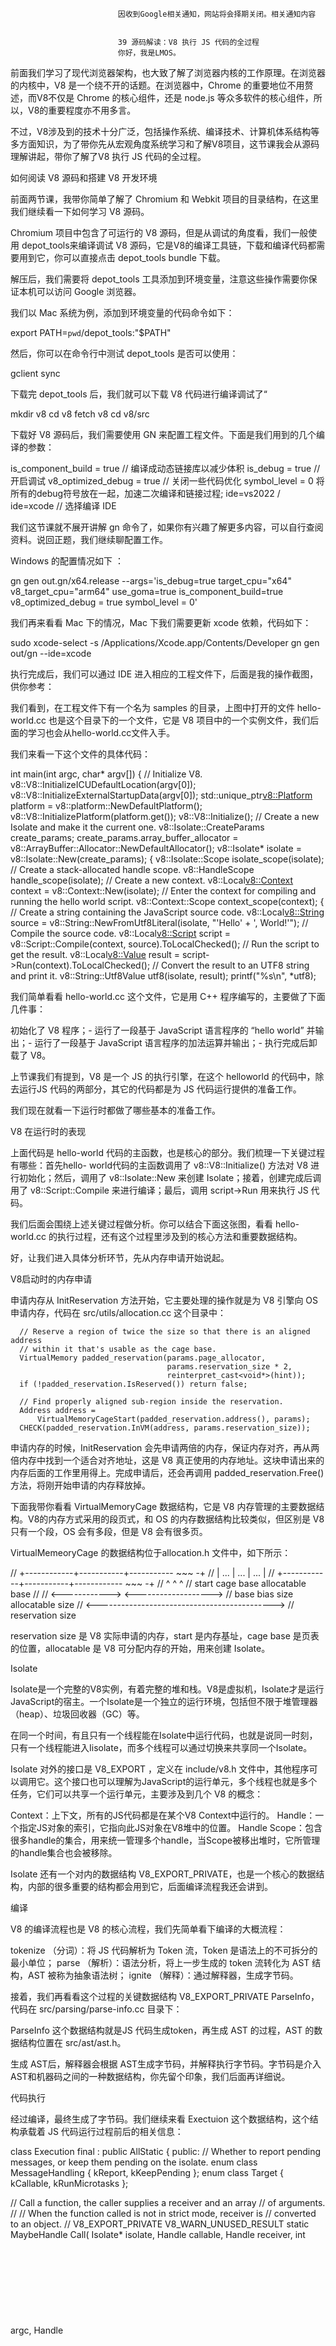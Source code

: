 
                            
                            因收到Google相关通知，网站将会择期关闭。相关通知内容
                            
                            
                            39 源码解读：V8 执行 JS 代码的全过程
                            你好，我是LMOS。

前面我们学习了现代浏览器架构，也大致了解了浏览器内核的工作原理。在浏览器的内核中，V8 是一个绕不开的话题。在浏览器中，Chrome 的重要地位不用赘述，而V8不仅是 Chrome 的核心组件，还是 node.js 等众多软件的核心组件，所以，V8的重要程度亦不用多言。

不过，V8涉及到的技术十分广泛，包括操作系统、编译技术、计算机体系结构等多方面知识，为了带你先从宏观角度系统学习和了解V8项目，这节课我会从源码理解讲起，带你了解了V8 执行 JS 代码的全过程。

如何阅读 V8 源码和搭建 V8 开发环境

前面两节课，我带你简单了解了 Chromium 和 Webkit 项目的目录结构，在这里我们继续看一下如何学习 V8 源码。

Chromium 项目中包含了可运行的 V8 源码，但是从调试的角度看，我们一般使用 depot_tools来编译调试 V8 源码，它是V8的编译工具链，下载和编译代码都需要用到它，你可以直接点击 depot_tools bundle 下载。

解压后，我们需要将 depot_tools 工具添加到环境变量，注意这些操作需要你保证本机可以访问 Google 浏览器。

我们以 Mac 系统为例，添加到环境变量的代码命令如下：

export PATH=`pwd`/depot_tools:"$PATH"


然后，你可以在命令行中测试 depot_tools 是否可以使用：

gclient sync 


下载完 depot_tools 后，我们就可以下载 V8 代码进行编译调试了“

mkdir v8
cd v8
fetch v8
cd v8/src


下载好 V8 源码后，我们需要使用 GN 来配置工程文件。下面是我们用到的几个编译的参数：

  is_component_build = true  // 编译成动态链接库以减少体积
  is_debug = true  // 开启调试
  v8_optimized_debug = true // 关闭一些代码优化
  symbol_level = 0 将所有的debug符号放在一起，加速二次编译和链接过程;
  ide=vs2022 /  ide=xcode // 选择编译 IDE


我们这节课就不展开讲解 gn 命令了，如果你有兴趣了解更多内容，可以自行查阅资料。说回正题，我们继续聊配置工作。

Windows 的配置情况如下 ：

gn gen out.gn/x64.release --args='is_debug=true target_cpu="x64" v8_target_cpu="arm64" use_goma=true is_component_build=true v8_optimized_debug = true symbol_level = 0'


我们再来看看 Mac 下的情况，Mac 下我们需要更新 xcode 依赖，代码如下：

sudo xcode-select -s /Applications/Xcode.app/Contents/Developer
gn gen out/gn --ide=xcode


执行完成后，我们可以通过 IDE 进入相应的工程文件下，后面是我的操作截图，供你参考：



我们看到，在工程文件下有一个名为 samples 的目录，上图中打开的文件 hello-world.cc 也是这个目录下的一个文件，它是 V8 项目中的一个实例文件，我们后面的学习也会从hello-world.cc文件入手。

我们来看一下这个文件的具体代码：

int main(int argc, char* argv[]) {
  // Initialize V8.
  v8::V8::InitializeICUDefaultLocation(argv[0]);
  v8::V8::InitializeExternalStartupData(argv[0]);
  std::unique_ptr<v8::Platform> platform = v8::platform::NewDefaultPlatform();
  v8::V8::InitializePlatform(platform.get());
  v8::V8::Initialize();
  // Create a new Isolate and make it the current one.
  v8::Isolate::CreateParams create_params;
  create_params.array_buffer_allocator =
      v8::ArrayBuffer::Allocator::NewDefaultAllocator();
  v8::Isolate* isolate = v8::Isolate::New(create_params);
  {
    v8::Isolate::Scope isolate_scope(isolate);
    // Create a stack-allocated handle scope.
    v8::HandleScope handle_scope(isolate);
    // Create a new context.
    v8::Local<v8::Context> context = v8::Context::New(isolate);
    // Enter the context for compiling and running the hello world script.
    v8::Context::Scope context_scope(context);
    {
      // Create a string containing the JavaScript source code.
      v8::Local<v8::String> source =
          v8::String::NewFromUtf8Literal(isolate, "'Hello' + ', World!'");
      // Compile the source code.
      v8::Local<v8::Script> script =
          v8::Script::Compile(context, source).ToLocalChecked();
      // Run the script to get the result.
      v8::Local<v8::Value> result = script->Run(context).ToLocalChecked();
      // Convert the result to an UTF8 string and print it.
      v8::String::Utf8Value utf8(isolate, result);
      printf("%s\n", *utf8);


我们简单看看 hello-world.cc 这个文件，它是用 C++ 程序编写的，主要做了下面几件事：


初始化了 V8 程序；-
运行了一段基于 JavaScript 语言程序的 “hello world” 并输出；-
运行了一段基于 JavaScript 语言程序的加法运算并输出；-
执行完成后卸载了 V8。


上节课我们有提到，V8 是一个 JS 的执行引擎，在这个 helloworld 的代码中，除去运行JS 代码的两部分，其它的代码都是为 JS 代码运行提供的准备工作。

我们现在就看一下运行时都做了哪些基本的准备工作。

V8 在运行时的表现

上面代码是 hello-world 代码的主函数，也是核心的部分。我们梳理一下关键过程有哪些：首先hello- world代码的主函数调用了 v8::V8::Initialize() 方法对 V8 进行初始化；然后，调用了 v8::Isolate::New 来创建 Isolate；接着，创建完成后调用了 v8::Script::Compile 来进行编译；最后，调用 script->Run 用来执行 JS 代码。

我们后面会围绕上述关键过程做分析。你可以结合下面这张图，看看 hello-world.cc 的执行过程，还有这个过程里涉及到的核心方法和重要数据结构。



好，让我们进入具体分析环节，先从内存申请开始说起。

V8启动时的内存申请

申请内存从 InitReservation 方法开始，它主要处理的操作就是为 V8 引擎向 OS 申请内存，代码在 src/utils/allocation.cc 这个目录中：

      // Reserve a region of twice the size so that there is an aligned address
      // within it that's usable as the cage base.
      VirtualMemory padded_reservation(params.page_allocator,
                                       params.reservation_size * 2,
                                       reinterpret_cast<void*>(hint));
      if (!padded_reservation.IsReserved()) return false;

      // Find properly aligned sub-region inside the reservation.
      Address address =
          VirtualMemoryCageStart(padded_reservation.address(), params);
      CHECK(padded_reservation.InVM(address, params.reservation_size));


申请内存的时候，InitReservation 会先申请两倍的内存，保证内存对齐，再从两倍内存中找到一个适合对齐地址，这是 V8 真正使用的内存地址。这块申请出来的内存后面的工作里用得上。完成申请后，还会再调用 padded_reservation.Free() 方法，将刚开始申请的内存释放掉。

下面我带你看看 VirtualMemoryCage 数据结构，它是 V8 内存管理的主要数据结构。V8的内存方式采用的段页式，和 OS 的内存数据结构比较类似，但区别是 V8 只有一个段，OS 会有多段，但是 V8 会有很多页。

VirtualMemeoryCage 的数据结构位于allocation.h 文件中，如下所示：

// +------------+-----------+-----------  ~~~  -+
// |     ...    |    ...    |   ...             |
// +------------+-----------+------------ ~~~  -+
// ^            ^           ^
// start        cage base   allocatable base
//
// <------------>           <------------------->
// base bias size              allocatable size
// <-------------------------------------------->
//             reservation size


reservation size 是 V8 实际申请的内存，start 是内存基址，cage base 是页表的位置，allocatable 是 V8 可分配内存的开始，用来创建 Isolate。

Isolate

Isolate是一个完整的V8实例，有着完整的堆和栈。V8是虚拟机，Isolate才是运行JavaScript的宿主。一个Isolate是一个独立的运行环境，包括但不限于堆管理器（heap）、垃圾回收器（GC）等。

在同一个时间，有且只有一个线程能在Isolate中运行代码，也就是说同一时刻，只有一个线程能进入Iisolate，而多个线程可以通过切换来共享同一个Isolate。

Isolate 对外的接口是 V8_EXPORT ，定义在 include/v8.h 文件中，其他程序可以调用它。这个接口也可以理解为JavaScript的运行单元，多个线程也就是多个任务，它们可以共享一个运行单元，主要涉及到几个 V8 的概念：


Context：上下文，所有的JS代码都是在某个V8 Context中运行的。
Handle：一个指定JS对象的索引，它指向此JS对象在V8堆中的位置。
Handle Scope：包含很多handle的集合，用来统一管理多个handle，当Scope被移出堆时，它所管理的handle集合也会被移除。


Isolate 还有一个对内的数据结构 V8_EXPORT_PRIVATE，也是一个核心的数据结构，内部的很多重要的结构都会用到它，后面编译流程我还会讲到。

编译

V8 的编译流程也是 V8 的核心流程，我们先简单看下编译的大概流程：


tokenize （分词）：将 JS 代码解析为 Token 流，Token 是语法上的不可拆分的最小单位；
parse （解析）：语法分析，将上一步生成的 token 流转化为 AST 结构，AST 被称为抽象语法树；
ignite （解释）：通过解释器，生成字节码。


接着，我们再看看这个过程的关键数据结构 V8_EXPORT_PRIVATE ParseInfo，代码在 src/parsing/parse-info.cc 目录下：

ParseInfo 这个数据结构就是JS 代码生成token，再生成 AST 的过程，AST 的数据结构位置在 src/ast/ast.h。


生成 AST后，解释器会根据 AST生成字节码，并解释执行字节码。字节码是介入 AST和机器码之间的一种数据结构，你先留个印象，我们后面再详细说。

代码执行

经过编译，最终生成了字节码。我们继续来看 Exectuion 这个数据结构，这个结构承载着 JS 代码运行过程前后的相关信息：

  class Execution final : public AllStatic {
 public:
  // Whether to report pending messages, or keep them pending on the isolate.
  enum class MessageHandling { kReport, kKeepPending };
  enum class Target { kCallable, kRunMicrotasks };

  // Call a function, the caller supplies a receiver and an array
  // of arguments.
  //
  // When the function called is not in strict mode, receiver is
  // converted to an object.
  //
  V8_EXPORT_PRIVATE V8_WARN_UNUSED_RESULT static MaybeHandle<Object> Call(
      Isolate* isolate, Handle<Object> callable, Handle<Object> receiver,
      int argc, Handle<Object> argv[]);


通过前面关键过程和数据结构的讲解，相信你已经基本了解了 V8 运行时的核心流程，下面我们从宏观层面看一下这个过程。

V8 编译 —— V8 执行 JS 的过程

JS代码是给人看的，并不能由机器直接运行，需要很多中间步骤的转换，执行这些步骤的就是JS解析器。

主要过程是这样：首先对JS源代码进行词法分析，将源代码拆分成一个个简单的词语（即Token）；然后，以这些Token为输入流进行语法分析，形成一棵抽象语法树（即AST），并检查其语法上的错误；最后，由语法树生成字节码，由JS解析器运行。下面我们分别讨论这几个步骤。

词法分析

词法分析是将 JS 代码拆分成对应的 Token，Token 是能拆分的最小单位，固定 type 表述类型/属性，value 表示对应的值，如下图 Token。



[{
  "type": "Keyword",
  "value": "let"
}, {
  "type": "Identifier",
  "value": "name"
}, {
  "type": "Punctuator",
  "value": "="
}, {
  "type": "string",
  "value": "LMOS"
}]


语法分析

在进行词法分析转为 Token 之后，解析器会继续根据生成的 Token 生成对应的 AST。说起AST，相信前端同学并不陌生，也是热词之一，无论是在 Vue、React 中表示虚拟 DOM ，或者表示 Babel 对 JS 的转译，都需要先将其转化为对应的 AST。

字节码

在解析器（Parser）将 JS 代码解析成 AST 之后，解释器（Ignition）根据 AST 来生成字节码（也称中间码）。前文提到 CPU 只能识别机器码，对字节码是识别不了的，这里就衍生出一个问题，如果 CPU 识别不了字节码，那为什么还要在中间插一步来耗费资源转成字节码呢？效率不是很低吗？

在计算机学科里聊效率，都逃避不了时间和空间这两个概念，绝大部分的优化都是空间换时间或时间换空间，两者的平衡，效率如何达到最高，是一个很值得深入研究的问题。

拿之前版本的 V8 引擎执行 JS 来说，是没有转字节码这一步骤的，而是直接从 AST 转成机器码，这个过程称为编译过程，所以每次拿到 JS 文件的时候，首先都会编译，而这个过程还是比较浪费时间的，这是一件比较头疼的事情，需要一个解决办法。

V8 中的优化细节

V8 执行 JS 的主要过程我们说完了，其实在这个过程中，V8 利用 JIT 的能力做了很多方面的优化，现在我们看一下具体有哪些。

缓存机器码

一个网页只要第一次打开过，关闭再次去打开，大部分情况下，还是和原来 JS 文件一致的，除非开发者修改了代码，但这个可以暂时不考虑。毕竟哪个网站也不会一天闲得无聊，不停地修改，上传替换。

按照这个思路，既然绝大多数情况下，文件不会修改，那编译后的机器码可以考虑缓存下来，这样一来，下次再打开或者刷新页面的时候就省去编译的过程了，可以直接执行了。

存储机器码可以分成两种情况：一个是浏览器未关闭时候，直接存储到浏览器本地的内存中；一个是浏览器关闭了，直接存储在磁盘上，而早期的 V8 也确实是这么做的，典型的牺牲空间换时间。

热代码

在代码中，常常会有同一部分代码，被多次调用，同一部分代码如果每次都需要解释器转二进制代码再去执行，效率上来说，会有些浪费，所以在 V8 模块中会有专门的监控模块，来监控同一代码是否多次被调用，如果被多次调用，那么就会被标记为热代码，这有什么作用呢？我们继续往下看。

优化编译器

TurboFan (优化编译器) 这个词，相信关注手机界的同学并不陌生，华为、小米等这些品牌，在近几年产品发布会上都会出现这个词，主要的能力是通过软件计算能力来优化一系列的功能，使得效率更优。

接着热代码继续说，当存在热代码的时候，V8 会借助 TurboFan 将为热代码的字节码转为机器码并缓存下来，这样一来，当再次调用热代码时，就不再需要将字节码转为机器码。当然，热代码相对来说还是少部分的，所以缓存也并不会占用太大内存，并且提升了执行效率，同样此处也是牺牲空间换时间。

反优化

JS 语言是动态语言，非常之灵活，对象的结构和属性在运行时是可以发生改变的，我们设想一个问题：如果热代码在某次执行的时候，突然其中的某个属性被修改了，那么编译成机器码的热代码还能继续执行吗？

答案是肯定不能。这个时候就要使用到优化编译器的反优化了，它会将热代码退回到 AST 这一步，这个时候解释器会重新解释执行被修改的代码；如果代码再次被标记为热代码，那么会重复执行优化编译器的这个步骤。

总结

这节课我们先通过编译源码的方式搭建了 V8 的环境，又通过 V8 项目中的 hello_world 项目一步步学习了 V8 执行 JS代码的过程，最后，我们又从宏观角度了解了 V8 执行 JS 代码的全过程。

这节课的要点，你可以结合后面的导图看一下。



在这个过程中，我们通过 V8 项目的关键代码和数据结构深入的了解了 V8 这个项目。在学习一个开源巨石项目的过程中，我们要掌握一定的学习方式，切不可以在初学习的阶段就过度自底而上地纠结于各种代码细节。

我们可以通过这样的方式进行学习：


初步建立印象：自顶而上的了解项目的结构和架构，形成一个初步的宏观视觉；
梳理主线：进入程序源码的角度，理解代码的主要脉络，建议从一个简单的例子入手；
关注重要过程：关注过程中的关键代码输入输出，运行过程中的几个重要中间阶段、重要中间结果和数据结构；
查漏补缺：补充细节知识点的查漏补缺，结合自己情况深入学习。


V8 在执行 JS 的过程中又可以进行很多优化，具体方式就是在运行 JS 过程中持续记录代码语句执行情况，以及变量类型的变化情况。若推测代码执行次数较多（热点代码）且变量类型较固定时，就会调用优化器优化这部分代码，缓存这部分机器码 + 跳过这部分类型判断逻辑，从而实现性能优化。

思考题

V8 在执行 JS 的过程中可以做哪些性能优化？

欢迎你在留言区与我交流讨论，也推荐你把课程分享给更多朋友。

                        
                        
                            